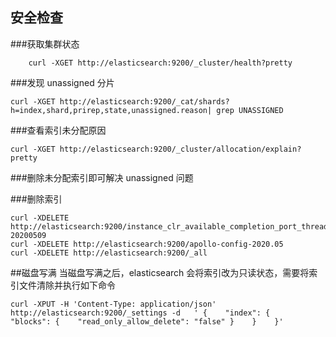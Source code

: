 ## 安全检查
###获取集群状态
```shell script
    curl -XGET http://elasticsearch:9200/_cluster/health?pretty
```

###发现 unassigned 分片
```shell script
curl -XGET http://elasticsearch:9200/_cat/shards?h=index,shard,prirep,state,unassigned.reason| grep UNASSIGNED

```
###查看索引未分配原因
```shell script
curl -XGET http://elasticsearch:9200/_cluster/allocation/explain?pretty
```
###删除未分配索引即可解决 unassigned 问题

###删除索引
```shell script
curl -XDELETE http://elasticsearch:9200/instance_clr_available_completion_port_threads-20200509
curl -XDELETE http://elasticsearch:9200/apollo-config-2020.05
curl -XDELETE http://elasticsearch:9200/_all
```

##磁盘写满
    当磁盘写满之后，elasticsearch 会将索引改为只读状态，需要将索引文件清除并执行如下命令
```shell script
curl -XPUT -H 'Content-Type: application/json' http://elasticsearch:9200/_settings -d   ' {    "index": {    "blocks": {    "read_only_allow_delete": "false" }    }    }'
```





